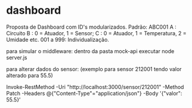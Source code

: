 # dashboard
Proposta de Dashboard com ID's modularizados.
Padrão:
ABC001
A : Circuito
B : 0 = Atuador, 1 = Sensor; 
C : 0 = Atuador, 1 = Temperatura, 2 = Umidade etc.
001 a 999: Individualização.

para simular o middleware:
dentro da pasta mock-api executar
node server.js

para alterar dados do sensor:
(exemplo para sensor 212001 tendo valor alterado para 55.5)

Invoke-RestMethod -Uri "http://localhost:3000/sensor/212001" -Method Patch -Headers @{"Content-Type"="application/json"} -Body '{"valor": 55.5}'
